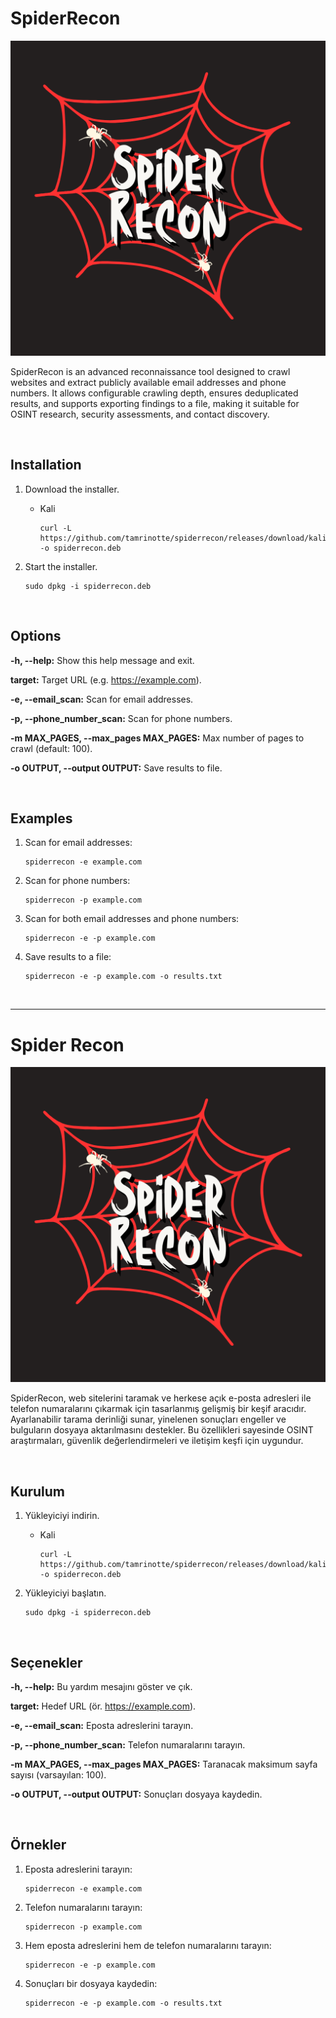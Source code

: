 # SpiderRecon

![SpiderRecon](https://raw.githubusercontent.com/tamrinotte/spiderrecon/main/app_images/spiderrecon_logo.png)

SpiderRecon is an advanced reconnaissance tool designed to crawl websites and extract publicly available email addresses and phone numbers. It allows configurable crawling depth, ensures deduplicated results, and supports exporting findings to a file, making it suitable for OSINT research, security assessments, and contact discovery.

<br>

## Installation

1. Download the installer.

   * Kali

         curl -L https://github.com/tamrinotte/spiderrecon/releases/download/kali_v0.1.0/spiderrecon.deb -o spiderrecon.deb

2. Start the installer.

       sudo dpkg -i spiderrecon.deb

<br>

## Options

**-h, --help:** Show this help message and exit.

**target:** Target URL (e.g. https://example.com).

**-e, --email_scan:** Scan for email addresses.

**-p, --phone_number_scan:** Scan for phone numbers.

**-m MAX_PAGES, --max_pages MAX_PAGES:** Max number of pages to crawl (default: 100).

**-o OUTPUT, --output OUTPUT:** Save results to file.

<br>

## Examples

1. Scan for email addresses:

       spiderrecon -e example.com

2. Scan for phone numbers:

       spiderrecon -p example.com

3. Scan for both email addresses and phone numbers:

       spiderrecon -e -p example.com

4. Save results to a file:

       spiderrecon -e -p example.com -o results.txt

<br>

---

# Spider Recon

![SpiderRecon](https://raw.githubusercontent.com/tamrinotte/spiderrecon/main/app_images/spiderrecon_logo.png)

SpiderRecon, web sitelerini taramak ve herkese açık e-posta adresleri ile telefon numaralarını çıkarmak için tasarlanmış gelişmiş bir keşif aracıdır. Ayarlanabilir tarama derinliği sunar, yinelenen sonuçları engeller ve bulguların dosyaya aktarılmasını destekler. Bu özellikleri sayesinde OSINT araştırmaları, güvenlik değerlendirmeleri ve iletişim keşfi için uygundur.

<br>

## Kurulum

1. Yükleyiciyi indirin.

   * Kali

         curl -L https://github.com/tamrinotte/spiderrecon/releases/download/kali_v0.1.0/spiderrecon.deb -o spiderrecon.deb

2. Yükleyiciyi başlatın.

       sudo dpkg -i spiderrecon.deb

<br>

## Seçenekler

**-h, --help:** Bu yardım mesajını göster ve çık.

**target:** Hedef URL (ör. https://example.com).

**-e, --email_scan:** Eposta adreslerini tarayın.

**-p, --phone_number_scan:** Telefon numaralarını tarayın.

**-m MAX_PAGES, --max_pages MAX_PAGES:** Taranacak maksimum sayfa sayısı (varsayılan: 100).

**-o OUTPUT, --output OUTPUT:** Sonuçları dosyaya kaydedin.

<br>

## Örnekler

1. Eposta adreslerini tarayın:

       spiderrecon -e example.com

2. Telefon numaralarını tarayın:

       spiderrecon -p example.com

3. Hem eposta adreslerini hem de telefon numaralarını tarayın:

       spiderrecon -e -p example.com

4. Sonuçları bir dosyaya kaydedin:

       spiderrecon -e -p example.com -o results.txt